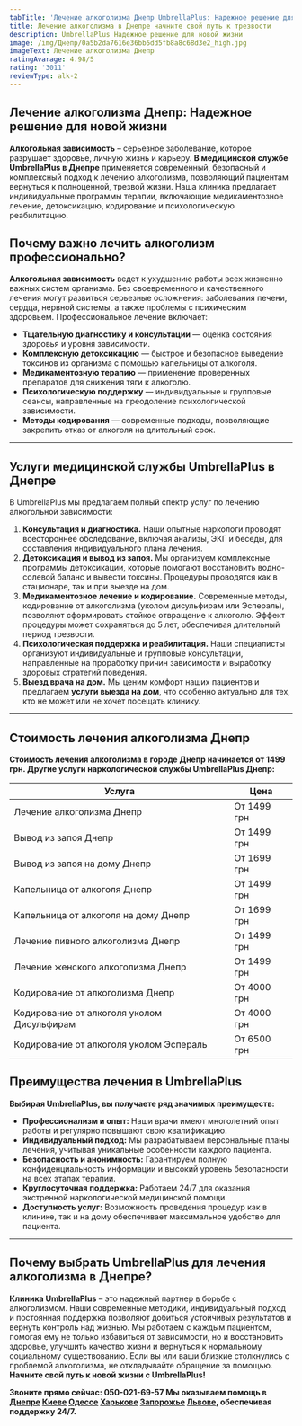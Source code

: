 ```yaml
---
tabTitle: 'Лечение алкоголизма Днепр UmbrellaPlus: Надежное решение для новой жизни'
title: Лечение алкоголизма в Днепре начните свой путь к трезвости
description: UmbrellaPlus Надежное решение для новой жизни
image: /img/Днепр/0a5b2da7616e36bb5dd5fb8a8c68d3e2_high.jpg
imageText: Лечение алкоголизма Днепр
ratingAvarage: 4.98/5
rating: '3011'
reviewType: alk-2
---
```


## Лечение алкоголизма Днепр: Надежное решение для новой жизни

**Алкогольная зависимость** – серьезное заболевание, которое разрушает здоровье, личную жизнь и карьеру. **В медицинской службе UmbrellaPlus в Днепре** применяется современный, безопасный и комплексный подход к лечению алкоголизма, позволяющий пациентам вернуться к полноценной, трезвой жизни. Наша клиника предлагает индивидуальные программы терапии, включающие медикаментозное лечение, детоксикацию, кодирование и психологическую реабилитацию.

## Почему важно лечить алкоголизм профессионально?

**Алкогольная зависимость** ведет к ухудшению работы всех жизненно важных систем организма. Без своевременного и качественного лечения могут развиться серьезные осложнения: заболевания печени, сердца, нервной системы, а также проблемы с психическим здоровьем. Профессиональное лечение включает:

* **Тщательную диагностику и консультации** — оценка состояния здоровья и уровня зависимости.
* **Комплексную детоксикацию** — быстрое и безопасное выведение токсинов из организма с помощью капельницы от алкоголя.
* **Медикаментозную терапию** — применение проверенных препаратов для снижения тяги к алкоголю.
* **Психологическую поддержку** — индивидуальные и групповые сеансы, направленные на преодоление психологической зависимости.
* **Методы кодирования** — современные подходы, позволяющие закрепить отказ от алкоголя на длительный срок.

***

## Услуги медицинской службы UmbrellaPlus в Днепре

В UmbrellaPlus мы предлагаем полный спектр услуг по лечению алкогольной зависимости:

1. **Консультация и диагностика.** Наши опытные наркологи проводят всестороннее обследование, включая анализы, ЭКГ и беседы, для составления индивидуального плана лечения.
2. **Детоксикация и вывод из запоя.** Мы организуем комплексные программы детоксикации, которые помогают восстановить водно-солевой баланс и вывести токсины. Процедуры проводятся как в стационаре, так и при выезде на дом.
3. **Медикаментозное лечение и кодирование.** Современные методы, кодирование от алкоголизма (уколом дисульфирам или Эспераль), позволяют сформировать стойкое отвращение к алкоголю. Эффект процедуры может сохраняться до 5 лет, обеспечивая длительный период трезвости.
4. **Психологическая поддержка и реабилитация.** Наши специалисты организуют индивидуальные и групповые консультации, направленные на проработку причин зависимости и выработку здоровых стратегий поведения.
5. **Выезд врача на дом.** Мы ценим комфорт наших пациентов и предлагаем **услуги выезда на дом**, что особенно актуально для тех, кто не может или не хочет посещать клинику.

***

## Стоимость лечения алкоголизма Днепр

**Стоимость лечения алкоголизма в городе Днепр начинается от 1499 грн. Другие услуги наркологической службы UmbrellaPlus Днепр:**

| Услуга                                     | Цена        |
| ------------------------------------------ | ----------- |
| Лечение алкоголизма Днепр                  | От 1499 грн |
| Вывод из запоя Днепр                       | От 1499 грн |
| Вывод из запоя на дому Днепр               | От 1699 грн |
| Капельница от алкоголя Днепр               | От 1499 грн |
| Капельница от алкоголя на дому Днепр       | От 1699 грн |
| Лечение пивного алкоголизма Днепр          | От 1499 грн |
| Лечение женского алкоголизма Днепр         | От 1499 грн |
| Кодирование от алкоголизма Днепр           | От 4000 грн |
| Кодирование от алкоголя уколом Дисульфирам | От 4000 грн |
| Кодирование от алкоголя уколом Эспераль    | От 6500 грн |

## Преимущества лечения в UmbrellaPlus

**Выбирая UmbrellaPlus, вы получаете ряд значимых преимуществ:**

* **Профессионализм и опыт:** Наши врачи имеют многолетний опыт работы и регулярно повышают свою квалификацию.
* **Индивидуальный подход:** Мы разрабатываем персональные планы лечения, учитывая уникальные особенности каждого пациента.
* **Безопасность и анонимность:** Гарантируем полную конфиденциальность информации и высокий уровень безопасности на всех этапах терапии.
* **Круглосуточная поддержка:** Работаем 24/7 для оказания экстренной наркологической медицинской помощи.
* **Доступность услуг:** Возможность проведения процедур как в клинике, так и на дому обеспечивает максимальное удобство для пациента.

***

## Почему выбрать UmbrellaPlus для лечения алкоголизма в Днепре?

**Клиника UmbrellaPlus** – это надежный партнер в борьбе с алкоголизмом. Наши современные методики, индивидуальный подход и постоянная поддержка позволяют добиться устойчивых результатов и вернуть контроль над жизнью. Мы работаем с каждым пациентом, помогая ему не только избавиться от зависимости, но и восстановить здоровье, улучшить качество жизни и вернуться к нормальному социальному существованию. Если вы или ваши близкие столкнулись с проблемой алкоголизма, не откладывайте обращение за помощью. **Начните свой путь к новой жизни с UmbrellaPlus!**

**Звоните прямо сейчас: 050-021-69-57
Мы оказываем помощь в [Днепре](https://umbrella-plus.com.ua/dnepr/) [Киеве](https://umbrella-plus.com.ua/kiev/) [Одессе](https://umbrella-plus.com.ua/lechenie-alc/) [Харькове](https://umbrella-plus.com.ua/kharkiv/) [Запорожье](https://umbrella-plus.com.ua/zaporozie/) [Львове](https://umbrella-plus.com.ua/lviv/), обеспечивая поддержку 24/7.**
